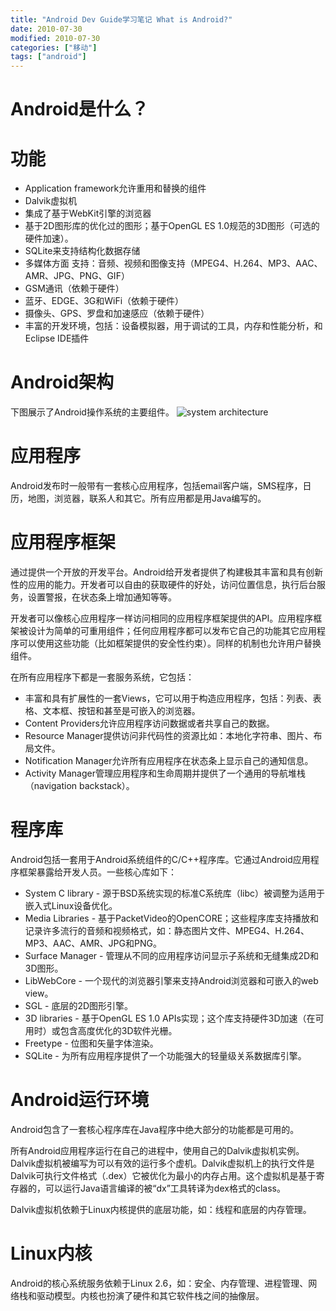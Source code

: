 ```yaml
---
title: "Android Dev Guide学习笔记 What is Android?"
date: 2010-07-30
modified: 2010-07-30
categories: ["移动"]
tags: ["android"]
---
```


# Android是什么？

# 功能
 - Application framework允许重用和替换的组件
 - Dalvik虚拟机
 - 集成了基于WebKit引擎的浏览器
 - 基于2D图形库的优化过的图形；基于OpenGL ES 1.0规范的3D图形（可选的硬件加速）。
 - SQLite来支持结构化数据存储
 - 多媒体方面 支持：音频、视频和图像支持（MPEG4、H.264、MP3、AAC、AMR、JPG、PNG、GIF）
 - GSM通讯（依赖于硬件）
 - 蓝牙、EDGE、3G和WiFi（依赖于硬件）
 - 摄像头、GPS、罗盘和加速感应（依赖于硬件）
 - 丰富的开发环境，包括：设备模拟器，用于调试的工具，内存和性能分析，和Eclipse IDE插件

# Android架构
下图展示了Android操作系统的主要组件。
![system architecture](../android-dev-guide/system-architecture.jpg)

# 应用程序
Android发布时一般带有一套核心应用程序，包括email客户端，SMS程序，日历，地图，浏览器，联系人和其它。所有应用都是用Java编写的。

# 应用程序框架
通过提供一个开放的开发平台。Android给开发者提供了构建极其丰富和具有创新性的应用的能力。开发者可以自由的获取硬件的好处，访问位置信息，执行后台服务，设置警报，在状态条上增加通知等等。

开发者可以像核心应用程序一样访问相同的应用程序框架提供的API。应用程序框架被设计为简单的可重用组件；任何应用程序都可以发布它自己的功能其它应用程序可以使用这些功能（比如框架提供的安全性约束）。同样的机制也允许用户替换组件。

在所有应用程序下都是一套服务系统，它包括：

 - 丰富和具有扩展性的一套Views，它可以用于构造应用程序，包括：列表、表格、文本框、按钮和甚至是可嵌入的浏览器。
 - Content Providers允许应用程序访问数据或者共享自己的数据。
 - Resource Manager提供访问非代码性的资源比如：本地化字符串、图片、布局文件。
 - Notification Manager允许所有应用程序在状态条上显示自己的通知信息。
 - Activity Manager管理应用程序和生命周期并提供了一个通用的导航堆栈（navigation backstack）。

# 程序库
Android包括一套用于Android系统组件的C/C++程序库。它通过Android应用程序框架暴露给开发人员。一些核心库如下：

 - System C library - 源于BSD系统实现的标准C系统库（libc）被调整为适用于嵌入式Linux设备优化。
 - Media Libraries - 基于PacketVideo的OpenCORE；这些程序库支持播放和记录许多流行的音频和视频格式，如：静态图片文件、MPEG4、H.264、MP3、AAC、AMR、JPG和PNG。
 - Surface Manager - 管理从不同的应用程序访问显示子系统和无缝集成2D和3D图形。
 - LibWebCore - 一个现代的浏览器引擎来支持Android浏览器和可嵌入的web view。
 - SGL - 底层的2D图形引擎。
 - 3D libraries - 基于OpenGL ES 1.0 APIs实现；这个库支持硬件3D加速（在可用时）或包含高度优化的3D软件光栅。
 - Freetype - 位图和矢量字体渲染。
 - SQLite - 为所有应用程序提供了一个功能强大的轻量级关系数据库引擎。

# Android运行环境
Android包含了一套核心程序库在Java程序中绝大部分的功能都是可用的。

所有Android应用程序运行在自己的进程中，使用自己的Dalvik虚拟机实例。Dalvik虚拟机被编写为可以有效的运行多个虚机。Dalvik虚拟机上的执行文件是Dalvik可执行文件格式（.dex）它被优化为最小的内存占用。这个虚拟机是基于寄存器的，可以运行Java语言编译的被“dx”工具转译为dex格式的class。

Dalvik虚拟机依赖于Linux内核提供的底层功能，如：线程和底层的内存管理。

# Linux内核
Android的核心系统服务依赖于Linux 2.6，如：安全、内存管理、进程管理、网络栈和驱动模型。内核也扮演了硬件和其它软件栈之间的抽像层。

